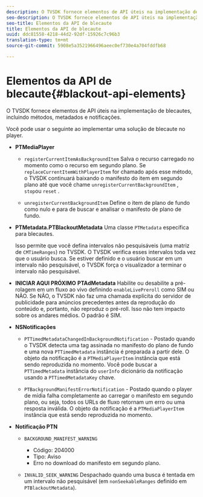 ```yaml
---
description: O TVSDK fornece elementos de API úteis na implementação de blecautes, incluindo métodos, metadados e notificações.
seo-description: O TVSDK fornece elementos de API úteis na implementação de blecautes, incluindo métodos, metadados e notificações.
seo-title: Elementos da API de blecaute
title: Elementos da API de blecaute
uuid: ddc81558-4218-44d2-92df-15926c7c96b3
translation-type: tm+mt
source-git-commit: 5908e5a3521966496aeec0ef730e4a704fddfb68

---
```



# Elementos da API de blecaute{#blackout-api-elements}

O TVSDK fornece elementos de API úteis na implementação de blecautes, incluindo métodos, metadados e notificações.

Você pode usar o seguinte ao implementar uma solução de blecaute no player.

* **PTMediaPlayer**

   * `registerCurrentItemAsBackgroundItem` Salva o recurso carregado no momento como o recurso em segundo plano. Se `replaceCurrentItemWithPlayerItem` for chamado após esse método, o TVSDK continuará baixando o manifesto do item em segundo plano até que você chame `unregisterCurrentBackgroundItem` , `stop`ou `reset` .

   * `unregisterCurrentBackgroundItem` Define o item de plano de fundo como nulo e para de buscar e analisar o manifesto de plano de fundo.

* **PTMetadata.PTBlackoutMetadata** Uma classe `PTMetadata` específica para blecautes.

   Isso permite que você defina intervalos não pesquisáveis (uma matriz de `CMTimeRanges`) no TVSDK. O TVSDK verifica esses intervalos toda vez que o usuário busca. Se estiver definido e o usuário buscar em um intervalo não pesquisável, o TVSDK força o visualizador a terminar o intervalo não pesquisável.

* **INICIAR AQUI PRÓXIMO** **PTAdMetadata** Habilite ou desabilite a pré-rolagem em um fluxo ao vivo definindo `enableLivePreroll` como SIM ou NÃO. Se NÃO, o TVSDK não faz uma chamada explícita do servidor de publicidade para anúncios precedentes antes da reprodução do conteúdo e, portanto, não reproduz o pré-roll. Isso não tem impacto sobre os andares médios. O padrão é SIM.

* **NSNotificações**

   * `PTTimedMetadataChangedInBackgroundNotification` - Postado quando o TVSDK detecta uma tag assinada no manifesto do plano de fundo e uma nova `PTTimedMetadata` instância é preparada a partir dele. O objeto da notificação é a `PTMediaPlayerItem` instância que está sendo reproduzida no momento. Você pode buscar a `PTTimedMetadata` instância do `userInfo` dicionário da notificação usando a `PTTimedMetadataKey` chave.

   * `PTBackgroundManifestErrorNotification` - Postado quando o player de mídia falha completamente ao carregar o manifesto em segundo plano, ou seja, todos os URLs de fluxo retornam um erro ou uma resposta inválida. O objeto da notificação é a `PTMediaPlayerItem` instância que está sendo reproduzida no momento.

* **Notificação PTN**

   * `BACKGROUND_MANIFEST_WARNING`

      * Código: 204000
      * Tipo: Aviso
      * Erro no download do manifesto em segundo plano.
   * `INVALID_SEEK_WARNING` Despachado quando uma busca é tentada em um intervalo não pesquisável (em `nonSeekableRanges` definido em `PTBlackoutMetadata`).


